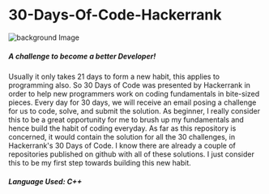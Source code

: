 # 30-Days-Of-Code-Hackerrank

![background Image](https://res.cloudinary.com/practicaldev/image/fetch/s--JQ5RpdNY--/c_limit%2Cf_auto%2Cfl_progressive%2Cq_auto%2Cw_880/https://dev-to-uploads.s3.amazonaws.com/i/7aa9yi3y3v99mq8vpl6h.jpg)

##### A challenge to become a better Developer!
Usually it only takes 21 days to form a new habit, this applies to programming also. 
So 30 Days of Code was presented by Hackerrank in order to  help new programmers work on coding fundamentals in bite-sized pieces. Every day for 30 days, we will receive an email posing a challenge for us to code, solve, and submit the solution. As beginner, I really consider this to be a great opportunity for me to brush up my fundamentals and hence build the habit of coding everyday. 
As far as this repository is concerned, it would contain the solution for all the 30 challenges, in Hackerrank's 30 Days of Code. I know there are already a couple of repositories published on github with all of these solutions. I just consider this to be my first step towards building this new habit.
##### Language Used: C++
